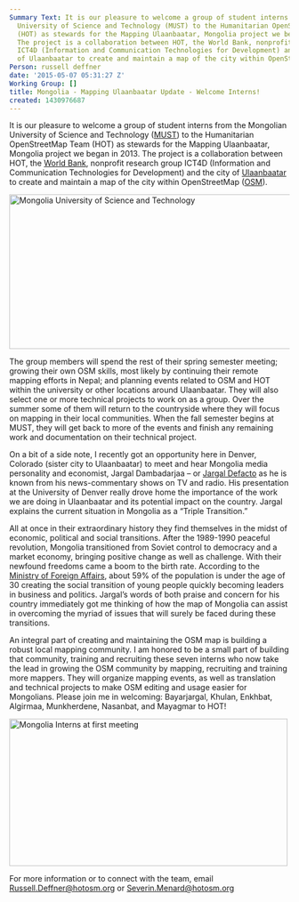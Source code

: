 ```yaml
---
Summary Text: It is our pleasure to welcome a group of student interns from the Mongolian
  University of Science and Technology (MUST) to the Humanitarian OpenStreetMap Team
  (HOT) as stewards for the Mapping Ulaanbaatar, Mongolia project we began in 2013.
  The project is a collaboration between HOT, the World Bank, nonprofit research group
  ICT4D (Information and Communication Technologies for Development) and the city
  of Ulaanbaatar to create and maintain a map of the city within OpenStreetMap (OSM).
Person: russell deffner
date: '2015-05-07 05:31:27 Z'
Working Group: []
title: Mongolia - Mapping Ulaanbaatar Update - Welcome Interns!
created: 1430976687
---
```

<p id="docs-internal-guid-0458c501-2cbb-b26f-8aa8-0792038fec55" dir="ltr">It is our pleasure to welcome a group of student interns from the Mongolian University of Science and Technology (<a href="http://www.must.edu.mn/">MUST</a>) to the Humanitarian OpenStreetMap Team (HOT) as stewards for the Mapping Ulaanbaatar, Mongolia project we began in 2013. The project is a collaboration between HOT, the <a href="http://www.worldbank.org/">World Bank</a>, nonprofit research group ICT4D (Information and Communication Technologies for Development) and the city of <a href="http://www.ulaanbaatar.mn/">Ulaanbaatar</a> to create and maintain a map of the city within OpenStreetMap (<a href="http://openstreetmap.org">OSM</a>).</p><p dir="ltr"><img title="MUST" src="/sites/default/files/styles/large/public/MUST.JPG?itok=wTNwCWhC" alt="Mongolia University of Science and Technology" height="278" width="510"></p><p dir="ltr">The group members will spend the rest of their spring semester meeting; growing their own OSM skills, most likely by continuing their remote mapping efforts in Nepal; and planning events related to OSM and HOT within the university or other locations around Ulaanbaatar. They will also select one or more technical projects to work on as a group. Over the summer some of them will return to the countryside where they will focus on mapping in their local communities. When the fall semester begins at MUST, they will get back to more of the events and finish any remaining work and documentation on their technical project.</p><p dir="ltr">On a bit of a side note, I recently got an opportunity here in Denver, Colorado (sister city to Ulaanbaatar) to meet and hear Mongolia media personality and economist, Jargal Dambadarjaa – or <a href="http://jargaldefacto.com/">Jargal Defacto</a> as he is known from his news-commentary shows on TV and radio. His presentation at the University of Denver really drove home the importance of the work we are doing in Ulaanbaatar and its potential impact on the country. Jargal explains the current situation in Mongolia as a “Triple Transition.”</p><p dir="ltr">All at once in their extraordinary history they find themselves in the midst of economic, political and social transitions. After the 1989-1990 peaceful revolution, Mongolia transitioned from Soviet control to democracy and a market economy, bringing positive change as well as challenge. With their newfound freedoms came a boom to the birth rate. According to the <a href="http://www.mfa.gov.mn">Ministry of Foreign Affairs</a>, about 59% of the population is under the age of 30 creating the social transition of young people quickly becoming leaders in business and politics. Jargal’s words of both praise and concern for his country immediately got me thinking of how the map of Mongolia can assist in overcoming the myriad of issues that will surely be faced during these transitions.</p><p dir="ltr">An integral part of creating and maintaining the OSM map is building a robust local mapping community. I am honored to be a small part of building that community, training and recruiting these seven interns who now take the lead in growing the OSM community by mapping, recruiting and training more mappers. They will organize mapping events, as well as translation and technical projects to make OSM editing and usage easier for Mongolians. Please join me in welcoming: Bayarjargal, Khulan, Enkhbat, Algirmaa, Munkherdene, Nasanbat, and Mayagmar to HOT!</p><p><img title="Mongolia Interns" src="/sites/default/files/MongliaInterns.jpg" alt="Mongolia Interns at first meeting" height="265" width="500"></p><p dir="ltr">For more information or to connect with the team, email <a href="mailto:Russell.Deffner@hotosm.org">Russell.Deffner@hotosm.org</a> or <a href="mailto:Severin.Menard@hotosm.org">Severin.Menard@hotosm.org</a></p>
